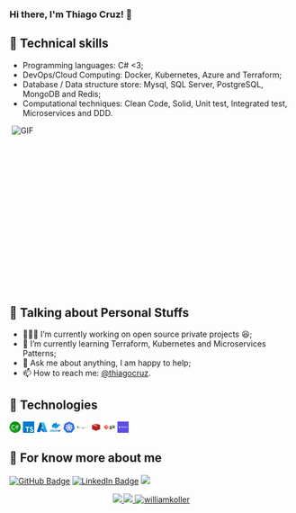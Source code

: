 ### Hi there, I'm Thiago Cruz! 👋

## :triangular_flag_on_post: Technical skills
- Programming languages: C# <3;
- DevOps/Cloud Computing: Docker, Kubernetes, Azure and Terraform;
- Database / Data structure store: Mysql, SQL Server, PostgreSQL, MongoDB and Redis;
- Computational techniques: Clean Code, Solid, Unit test, Integrated test, Microservices and DDD.

 <img align="right" alt="GIF" src="https://github.com/abhisheknaiidu/abhisheknaiidu/blob/master/code.gif?raw=true" width="500" height="320" />

## :runner: Talking about Personal Stuffs

- 👨🏽‍💻 I’m currently working on open source private projects :laughing:;
- 🌱 I’m currently learning Terraform, Kubernetes and Microservices Patterns; 
- 💬 Ask me about anything, I am happy to help;
- 📫 How to reach me: [@thiagocruz](https://www.linkedin.com/in/thiago-cruz-07205859/).

## :hammer: Technologies
<code><img height="20" src="https://raw.githubusercontent.com/github/explore/80688e429a7d4ef2fca1e82350fe8e3517d3494d/topics/csharp/csharp.png"></code>
<code><img height="20" src="https://raw.githubusercontent.com/github/explore/80688e429a7d4ef2fca1e82350fe8e3517d3494d/topics/typescript/typescript.png"></code>
<code><img height="20" src="https://raw.githubusercontent.com/github/explore/80688e429a7d4ef2fca1e82350fe8e3517d3494d/topics/azure/azure.png"></code>
<code><img height="20" src="https://raw.githubusercontent.com/github/explore/80688e429a7d4ef2fca1e82350fe8e3517d3494d/topics/docker/docker.png"></code>
<code><img height="20" src="https://raw.githubusercontent.com/github/explore/80688e429a7d4ef2fca1e82350fe8e3517d3494d/topics/kubernetes/kubernetes.png"></code>
<code><img height="20" src="https://raw.githubusercontent.com/github/explore/80688e429a7d4ef2fca1e82350fe8e3517d3494d/topics/mongodb/mongodb.png"></code>
<code><img height="20" src="https://raw.githubusercontent.com/github/explore/80688e429a7d4ef2fca1e82350fe8e3517d3494d/topics/redis/redis.png"></code>
<code><img height="20" src="https://raw.githubusercontent.com/github/explore/80688e429a7d4ef2fca1e82350fe8e3517d3494d/topics/git/git.png"></code>
<code><img height="20" src="https://raw.githubusercontent.com/github/explore/80688e429a7d4ef2fca1e82350fe8e3517d3494d/topics/terraform/terraform.png"></code>

## 💬 For know more about me

[![GitHub Badge](https://img.shields.io/github/followers/thiagocruzrj?label=thiagocruzrj&style=for-the-badge&link=https://github.com/thiagocruzrj)](https://github.com/thiagocruzrj)
[![LinkedIn Badge](https://img.shields.io/badge/-thiagocruzrj-blue?style=for-the-badge&logo=Linkedin&logoColor=white&link=https://www.linkedin.com/in/thiago-cruz-07205859/)](https://www.linkedin.com/in/thiago-cruz-07205859/)
<a href = "mailto:thagocruz@gmail.com"><img src="https://img.shields.io/badge/-Gmail-%23333?style=for-the-badge&logo=gmail&logoColor=red" target="_blank"></a>

<div align="center">
  <a href="https://github.com/thiagocruzrj">
  <img height="120em" src="https://github-readme-stats.vercel.app/api?username=thiagocruzrj&show_icons=true&theme=dracula&include_all_commits=true&count_private=true"/>
  <img height="120em" src="https://github-readme-stats.vercel.app/api/top-langs/?username=thiagocruzrj&layout=compact&langs_count=7&theme=dracula"/>
  <img height="120em" src="http://github-readme-streak-stats.herokuapp.com?user=thiagocruzrj&theme=dracula" alt="williamkoller" />
</div>

